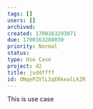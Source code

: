 ```yaml
---
tags: []
users: []
archived: 
created: 1700163293071
due: 1700163288030
priority: Normal
status: 
type: Use Case
project: d2
title: juddffff
id: ONqePZVlL2qERkealLkZR
---
```

<!-- GENERATED WITH GITDOWN; DO NOT CHANGE -->

This is use case
